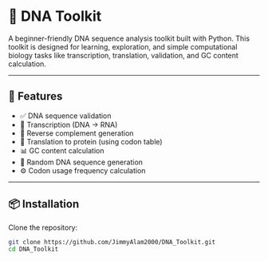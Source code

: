 # 🧬 DNA Toolkit

A beginner-friendly DNA sequence analysis toolkit built with Python. This toolkit is designed for learning, exploration, and simple computational biology tasks like transcription, translation, validation, and GC content calculation.

---

## 🚀 Features

- ✅ DNA sequence validation
- 🧪 Transcription (DNA → RNA)
- 🔁 Reverse complement generation
- 🧬 Translation to protein (using codon table)
- 📊 GC content calculation
- 🔢 Random DNA sequence generation
- ⚙️ Codon usage frequency calculation

---

## 📦 Installation

Clone the repository:

```bash
git clone https://github.com/JimmyAlam2000/DNA_Toolkit.git
cd DNA_Toolkit
